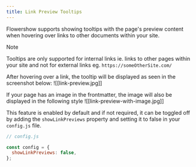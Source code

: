 ```yaml
---
title: Link Preview Tooltips
---
```


Flowershow supports showing tooltips with the page's preview content when hovering over links to other documents within your site.

> [!note]
> Tooltips are only supported for internal links ie. links to other pages within your site and not for external links eg. `https://someOtherSite.com/`

After hovering over a link, the tooltip will be displayed as seen in the screenshot below:
![[link-preview.jpg]]

If your page has an image in the frontmatter, the image will also be displayed in the following style
![[link-preview-with-image.jpg]]

This feature is enabled by default and if not required, it can be toggled off by adding the `showLinkPreviews` property and setting it to false in your `config.js` file.

```js
// config.js

const config = {
  showLinkPreviews: false,
};
```
